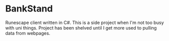 BankStand
=========

Runescape client written in C#. This is a side project when I'm not too busy with uni things.
Project has been shelved until I get more used to pulling data from webpages.
